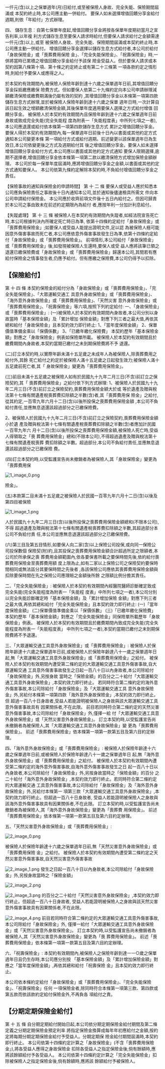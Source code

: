 一仟元(含)以上之保單週年(月)日給付,或至被保險人身故、完全失能、保險期間屆滿或 本契約終止時,本公司應主動一併給付。 要保人如未選擇增值回饋分享金給付週期,則依「年給付」方式辦理。

四、 儲存生息︰自第七保單年度起,增值回饋分享金將按各保單年度期初當月之宣告利率,以年複 利方式儲存生息至要保人請求時給付,但要保人請求給付之金額需達一仟元(含)以上,或至 被保險人身故、完全失能、保險期間屆滿或本契約終止時,本公司應主動一併給付。 增值回饋分享金選擇以儲存生息方式給付者,本公司於給付「身故保險金」或「喪葬費用保險 金」、「完全失能保險金」、「祝壽保險金」時,一併將當時已累積之增值回饋分享金給付予該保 險金受益人。但於要保人請求或本契約因第八條第十項、第十條之約定終止或有第二十三條第 一項各款約定之情形時,則給付予要保人或應得之人。

於本契約有效期間內,被保險人保險年齡到達十六歲之保單週年日前,其增值回饋分享金採抵繳應繳保 險費方式。但如要保人依第二十九條約定向本公司申請辦理減額繳清保險或繳費期滿後仍屬有效的契約 ,其增值回饋分享金以本條第一項第四款儲存生息方式辦理,並於被保險人保險年齡到達十六歲之保單 週年日時,一次計算自該日起生效之增額繳清保險金額,其後保單年度適用要保人選擇之方式給付增值 回饋分享金。 被保險人於本契約有效期間內且保險年齡到達十六歲之保單週年日前身故或致成完全失能(完全失能程 度為附表一「失能程度表」中所列七項之一者),本公司應退還或給付依本條第一項第四款儲存生息方式 累計之增值回饋分享金。 要保人得於本契約有效期間內,每一保單週年日前後十日內以書面或其他約定方式通知本公司變更本條 第一項給付方式或給付週期。前述變更以該保單週年日為生效日,本公司依變更後之方式及週期給付其 後之增值回饋分享金。要保人如未選擇增值回饋分享金給付方式,本公司應以書面或其他約定方式通知 要保人限期選擇,逾期不選擇者,增值回饋分享金依本條第一項第二款以繳清保險方式增加保險金額辦 理。 本公司於每一保單年度屆滿時,應將增值回饋分享金之金額,以書面或其他約定方式通知要保人。 本公司依第九條約定解除本契約時,不負給付增值回饋分享金之責任。

【保險事故的通知與保險金的申請時間】
第 十 二 條 要保人或受益人應於知悉本公司應負保險責任之事故後十日內通知本公司,並於通知後儘速檢具所需文 件向本公司申請給付保險金。 本公司應於收齊前項文件後十五日內給付之。但因可歸責於本公司之事由致未在前述約定期限內為給付 者,應按年利一分加計利息給付。

【失蹤處理】
第 十 三 條 被保險人在本契約有效期間內失蹤者,如經法院宣告死亡時,本公司根據判決內所確定死亡時日為準, 依第十四條約定給付「身故保險金」或「喪葬費用保險金」;如要保人或受益人能提出證明文件,足以認 為被保險人極可能因意外傷害事故而死亡者,本公司應依意外傷害事故發生日為準,依第十四條約定給 付「身故保險金」或「喪葬費用保險金」。 前項情形,本公司給付「身故保險金」或「喪葬費用保險金」後,如發現被保險人生還時,要保人或受 益人應將該筆已領之退還已繳保險費或「身故保險金」或「喪葬費用保險金」歸還本公司,其間若有應 給付保險金之情事發生者,仍應予給付。但有應繳之保險費,本公司仍得予以扣除。

## 【保險給付】

第 十 四 條 本契約保險金的給付分為「身故保險金」或「喪葬費用保險金」、「完全失能保險金」、「大眾運輸交通工 具意外身故保險金」或「喪葬費用保險金」、「海外意外身故保險金」或「喪葬費用保險金」、「天然災害 意外身故保險金」或「喪葬費用保險金」、「祝壽保險金」等六項,按照下列約定給付: 一、「身故保險金」或「喪葬費用保險金」:
(一)被保險人於本契約有效期間內身故者,本公司分別以身故當時「基本保險金額」及「累計增加 保險金額」對應下列三者之最大值,再依其總和給付「身故保險金」且本契約效力即行終止:
1、「當年度保險金額」 2、保單價值準備金乘以「保價係數」 3、「已繳年繳化保險費」
本契約歷年「基本保險金額」對應之「身故保險金」例表如保險單所載。 被保險人於本契約有效期間且於繳費期間內身故者,本契約當期已繳付之未到期保險費將不予 退還。

(二)訂立本契約時,以實際年齡未滿十五足歲之未成年人為被保險人,除喪葬費用之給付外,其餘 死亡給付之約定於被保險人滿十五足歲之日起發生效力;被保險人滿十五足歲前死亡者,其「 身故保險金」變更為「喪葬費用保險金」。

(三)前目未滿十五足歲之被保險人如有於民國九十九年二月三日(不含)前訂立之保險契約,其「
喪葬費用保險金」之給付依下列方式辦理:
1、被保險人於民國九十九年二月三日(不含)前訂立之保險契約,喪葬費用保險金額大於或 等於遺產及贈與稅法第十七條有關遺產稅喪葬費扣除額之半數(含)者,其「喪葬費用保 險金」之給付,從其約定,一百零九年六月十二日(含)以後所投保之喪葬費用保險金額 ,本公司不負給付責任,並應無息退還該超過部分之已繳保險費。

2、被保險人於民國九十九年二月三日(不含)前訂立之保險契約,喪葬費用保險金額小於遺 產及贈與稅法第十七條有關遺產稅喪葬費扣除額之半數(含)者應加計民國一百零九年六 月十二日(含)以後所投保之喪葬費用保險金額,被保險人死亡時,受益人得領取之「喪 葬費用保險金」總和(不限本公司),不得超過遺產及贈與稅法第十七條有關遺產稅喪葬 費扣除額之半數。超過部分,本公司不負給付責任,並應無息退還該超過部分之已繳保險 費。

(四)訂立本契約時,以受監護宣告尚未撤銷者為被保險人,其「身故保險金」變更為「喪葬費用保

![1_image_0.png](1_image_0.png)

險金」。

(五)本款第二目未滿十五足歲之被保險人於民國一百零九年六月十二日(含)以後及第四目被保險

![1_image_1.png](1_image_1.png)

人於民國九十九年二月三日(含)以後所投保之喪葬費用保險金額總和(不限本公司),不得 超過遺產及贈與稅法第十七條有關遺產稅喪葬費扣除額之半數,其超過部分本公司不負給付責 任,本公司並應無息退還該超過部分之已繳保險費。

(六)第三目及第五目情形,如要保人向二家(含)以上保險公司投保,或向同一保險公司投保數個 保險契(附)約,且其投保之喪葬費用保險金額合計超過所定之限額者,本公司於所承保之喪 葬費用金額範圍內,依各要保書所載之要保時間先後,依約給付喪葬費用保險金至喪葬費用額 度上限為止,如有二家以上保險公司之保險契約要保時間相同或無法區分其要保時間之先後者
,各該保險公司應依其喪葬費用保險金額與扣除要保時間在先之保險公司應理賠之金額後所餘 之限額比例分擔其責任。

二、「完全失能保險金」:
被保險人於本契約有效期間內經醫院醫師診斷確定致成完全失能(完全失能程度為附表一「失能程 度表」中所列七項之一者),本公司分別以完全失能診斷確定時「基本保險金額」及「累計增加保險 金額」對應下列三者之最大值,再依其總和給付「完全失能保險金」且本契約效力即行終止:
(一)「當年度保險金額」 (二)保單價值準備金乘以「保價係數」 (三)「已繳年繳化保險費」
本契約歷年「基本保險金額」對應之「完全失能保險金」同保險單所載歷年「身故保險金」例表。 被保險人於本契約有效期間且於繳費期間內致成完全失能(完全失能程度為附表一「失能程度表」 中所列七項之一者),本契約當期已繳付之未到期保險費將不予退還。

三、「大眾運輸交通工具意外身故保險金」或「喪葬費用保險金」:
被保險人於保險年齡達十六歲之保單週年日前,或被保險人於保險年齡達八十一歲之保單週年日 起,無「大眾運輸交通工具意外身故保險金」或「喪葬費用保險金」之給付。 被保險人於本契約有效期間內遭受第二條約定的大眾運輸交通工具意外傷害事故,自大眾運輸交通 工具意外傷害事故發生之日起一百八十日以內身故者,本公司除給付「身故保險金」外,另按身故 當時之「保險金額」的百分之二十給付「大眾運輸交通工具意外身故保險金」,本契約效力即行終止。 若同時符合第二條約定的海外意外傷害事故,本公司除給付「身故保險金」及「大眾運輸交通工具 意外身故保險金」外,另給付本條第一項第四款「海外意外身故保險金」,本契約效力即行終止。但 超過一百八十日身故者,受益人若能證明被保險人之身故與該大眾運輸交通工具意外傷害事故具有 因果關係者,不在此限。 前目若同時符合第二條約定的天然災害意外傷害事故,本公司除給付「身故保險金」外,僅擇一給 付「大眾運輸交通工具意外身故保險金」或「天然災害意外身故保險金」。 訂立本契約時,以受監護宣告尚未撤銷者為被保險人,其「大眾運輸交通工具意外身故保險金」變 更為「喪葬費用保險金」。 前述「喪葬費用保險金」依本條第一項第一款第五目及第六目約定辦理。

四、「海外意外身故保險金」或「喪葬費用保險金」:
被保險人於保險年齡達十六歲之保單週年日前,或被保險人於保險年齡達八十一歲之保單週年日 起,無「海外意外身故保險金」或「喪葬費用保險金」之給付。 被保險人於本契約有效期間內遭受第二條約定的海外意外傷害事故,自海外意外傷害事故發生之日 起一百八十日以內身故者,本公司除給付「身故保險金」外,另按身故當時之「保險金額」的百分 之二十給付「海外意外身故保險金」,本契約效力即行終止。若同時符合第二條約定的大眾運輸交通 工具意外傷害事故,本公司除給付「身故保險金」及「海外意外身故保險金」外,另給付本條第一 項第三款「大眾運輸交通工具意外身故保險金」,本契約效力即行終止。但超過一百八十日身故者, 受益人若能證明被保險人之身故與該海外意外傷害事故具有因果關係者,不在此限。 訂立本契約時,以受監護宣告尚未撤銷者為被保險人,其「海外意外身故保險金」變更為「喪葬費 用保險金」。 前述「喪葬費用保險金」依本條第一項第一款第五目及第六目約定辦理。

五、「天然災害意外身故保險金」或「喪葬費用保險金」:

![2_image_0.png](2_image_0.png)

被保險人於保險年齡達十六歲之保單週年日前,無「天然災害意外身故保險金」或「喪葬費用保險 金」之給付。 被保險人於本契約有效期間內遭受第二條約定之天然災害意外傷害事故,自天然災害意外傷害事故

![2_image_1.png](2_image_1.png) 發生之日起一百八十日以內身故者,本公司除給付「身故保險金」外,另按身故當時之「保險金額」

![2_image_2.png](2_image_2.png)

![2_image_3.png](2_image_3.png) 的百分之二十給付「天然災害意外身故保險金」,本契約效力即行終止。但超過一百八十日身故者, 受益人若能證明被保險人之身故與該天然災害意外傷害事故具有因果關係者,不在此限。

![2_image_4.png](2_image_4.png) 前目若同時符合第二條約定的大眾運輸交通工具意外傷害事故,本公司除給付「身故保險金」外, 僅擇一給付「大眾運輸交通工具意外身故保險金」或「天然災害意外身故保險金」。 訂立本契約時,以受監護宣告尚未撤銷者為被保險人,其「天然災害意外身故保險金」變更為「喪 葬費用保險金」。 前述「喪葬費用保險金」依本條第一項第一款第五目及第六目約定辦理。

六、「祝壽保險金」:
本契約有效期間內,被保險人之保險年齡到達一一○歲之保單週年日且仍生存時,本公司應分別按 「基本保險金額」及「累計增加保險金額」對應之「當年度保險金額」,再依其總和給付「祝壽保險 金」且本契約效力即行終止。

本公司依本條約定給付「身故保險金」或「喪葬費用保險金」、「完全失能保險金」、「祝壽保險金」任何 一項保險金者,除同時符合本條第一項第三款、第四款或第五款而依該款約定給付保險金外,不再負各 項給付之責。

## 【分期定期保險金給付】

第 十 五 條 自分期定期給付開始日起,本公司依分期定期保險金給付期間及第二條定義之分期定期保險金預定利率 將指定保險金換算成每年年初應給付之金額,按約定將每期分期定期保險金給付予受益人。分期定期保 險金給付期間屆滿時,本契約即行終止。 本公司依第十四條約定計算之「身故保險金」(不含「喪葬費用保險金」),將各受益人應得之身故保險金 扣除各受益人之指定保險金後,倘有餘額時,應將該餘額給付予各受益人。 本公司依第十四條約定計算之「完全失能保險金」扣除被保險人之指定保險金後,倘有餘額時,應將該 餘額給付予被保險人。